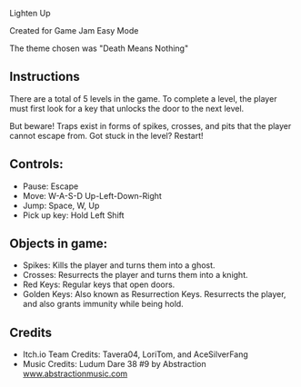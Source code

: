 Lighten Up

Created for Game Jam Easy Mode

The theme chosen was "Death Means Nothing"

## Instructions

There are a total of 5 levels in the game. To complete a level, the player must first look for a key that unlocks the door to the next level.

But beware! Traps exist in forms of spikes, crosses, and pits that the player cannot escape from.
Got stuck in the level? Restart!

## Controls:
* Pause: Escape
* Move: W-A-S-D Up-Left-Down-Right
* Jump: Space, W, Up
* Pick up key: Hold Left Shift

## Objects in game:
* Spikes: Kills the player and turns them into a ghost.
* Crosses: Resurrects the player and turns them into a knight.
* Red Keys: Regular keys that open doors.
* Golden Keys: Also known as Resurrection Keys. Resurrects the player, and also grants immunity while being hold.

## Credits
* Itch.io Team Credits:  Tavera04, LoriTom, and AceSilverFang
* Music Credits: Ludum Dare 38 #9 by Abstraction
www.abstractionmusic.com
